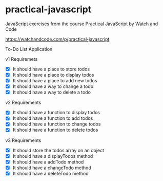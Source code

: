 # practical-javascript
JavaScript exercises from the course Practical JavaScript by Watch and Code

https://watchandcode.com/p/practical-javascript

To-Do List Application

v1 Requiremets 
- [x] It should have a place to store todos
- [x] It should have a place to display todos
- [x] It should have a place to add new todos
- [x] It should have a way to change a todo
- [x] It should have a way to delete a todo

v2 Requirements
- [x] It should have a function to display todos
- [x] It should have a function to add todos
- [x] It should have a function to change todos
- [x] It should have a function to delete todos

v3 Requirements
- [x] It should store the todos array on an object
- [x] It should have a displayTodos method
- [x] It should have a addTodo method
- [x] It should have a changeTodo method
- [x] It should have a deleteTodo method
